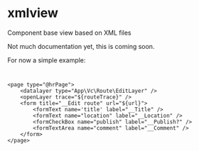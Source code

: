 # xmlview
Component base view based on XML files

Not much documentation yet, this is coming soon.

For now a simple example:


<code>
<pre>
&lt;page type="@hrPage"&gt;
    &lt;datalayer type="App\Vc\Route\EditLayer" /&gt;
    &lt;openLayer trace="${routeTrace}" /&gt;
    &lt;form title="__Edit route" url="${url}"&gt;
        &lt;formText name='title' label="__Title" /&gt;       
        &lt;formText name="location" label="__Location" /&gt;
        &lt;formCheckBox name="publish" label="__Publish?" /&gt;
        &lt;formTextArea name="comment" label="__Comment" /&gt;
    &lt;/form&gt;
&lt;/page&gt;
</pre>
</code>